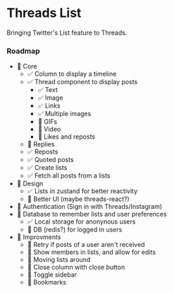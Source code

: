 # Threads List

Bringing Twitter's List feature to Threads.

### Roadmap

- 🚧 Core
  - ✅ Column to display a timeline
  - ✅ Thread component to display posts
    - ✅ Text
    - ✅ Image
    - ✅ Links
    - ✅ Multiple images
    - 🚧 GIFs
    - 🚧 Video
    - 🚧 Likes and reposts
  - 🚧 Replies
  - ✅ Reposts
  - ✅ Quoted posts
  - ✅ Create lists
  - ✅ Fetch all posts from a lists
- 🚧 Design
  - ✅ Lists in zustand for better reactivity
  - 🚧 Better UI (maybe threads-react?)
- 🔲 Authentication (Sign in with Threads/Instagram)
- 🔲 Database to remember lists and user preferences
  - ✅ Local storage for anonynous users
  - 🔲 DB (redis?) for logged in users
- 🔲 Improvments
  - 🔲 Retry if posts of a user aren't received
  - 🔲 Show members in lists, and allow for edits
  - 🔲 Moving lists around
  - 🔲 Close column with close button
  - 🔲 Toggle sidebar
  - 🔲 Bookmarks

